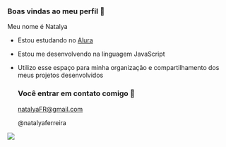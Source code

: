 ### Boas vindas ao meu perfil 💟

Meu nome é Natalya

- Estou estudando no [Alura](https://www.alura.com.br)
- Estou me desenvolvendo na linguagem JavaScript
- Utilizo esse espaço para minha organização e compartilhamento dos meus projetos desenvolvidos

  ### Você entrar em contato comigo 📧

  natalyaFR@gmail.com
  
  @natalyaferreira

![](https://media1.tenor.com/m/s0gOUeF1MykAAAAC/parks-and-rec-andy-dwyer.gif)
